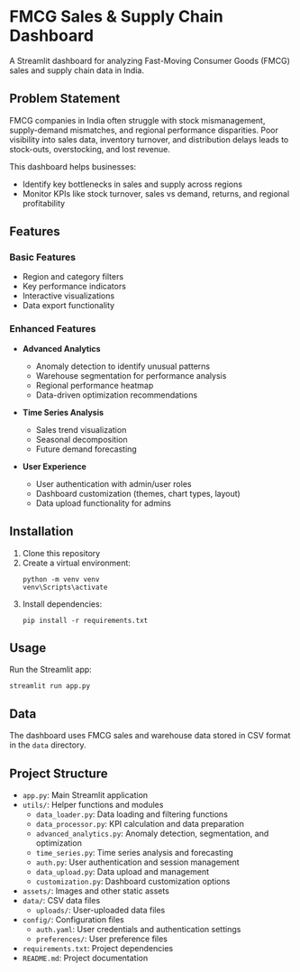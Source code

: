 # FMCG Sales & Supply Chain Dashboard

A Streamlit dashboard for analyzing Fast-Moving Consumer Goods (FMCG) sales and supply chain data in India.

## Problem Statement

FMCG companies in India often struggle with stock mismanagement, supply-demand mismatches, and regional performance disparities. Poor visibility into sales data, inventory turnover, and distribution delays leads to stock-outs, overstocking, and lost revenue.

This dashboard helps businesses:
- Identify key bottlenecks in sales and supply across regions
- Monitor KPIs like stock turnover, sales vs demand, returns, and regional profitability

## Features

### Basic Features
- Region and category filters
- Key performance indicators
- Interactive visualizations
- Data export functionality

### Enhanced Features
- **Advanced Analytics**
  - Anomaly detection to identify unusual patterns
  - Warehouse segmentation for performance analysis
  - Regional performance heatmap
  - Data-driven optimization recommendations

- **Time Series Analysis**
  - Sales trend visualization
  - Seasonal decomposition
  - Future demand forecasting

- **User Experience**
  - User authentication with admin/user roles
  - Dashboard customization (themes, chart types, layout)
  - Data upload functionality for admins

## Installation

1. Clone this repository
2. Create a virtual environment:
   ```
   python -m venv venv
   venv\Scripts\activate
   ```
3. Install dependencies:
   ```
   pip install -r requirements.txt
   ```

## Usage

Run the Streamlit app:
```
streamlit run app.py
```

## Data

The dashboard uses FMCG sales and warehouse data stored in CSV format in the `data` directory.

## Project Structure

- `app.py`: Main Streamlit application
- `utils/`: Helper functions and modules
  - `data_loader.py`: Data loading and filtering functions
  - `data_processor.py`: KPI calculation and data preparation
  - `advanced_analytics.py`: Anomaly detection, segmentation, and optimization
  - `time_series.py`: Time series analysis and forecasting
  - `auth.py`: User authentication and session management
  - `data_upload.py`: Data upload and management
  - `customization.py`: Dashboard customization options
- `assets/`: Images and other static assets
- `data/`: CSV data files
  - `uploads/`: User-uploaded data files
- `config/`: Configuration files
  - `auth.yaml`: User credentials and authentication settings
  - `preferences/`: User preference files
- `requirements.txt`: Project dependencies
- `README.md`: Project documentation
